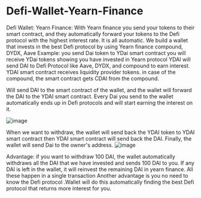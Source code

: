 # Defi-Wallet-Yearn-Finance
Defi Wallet:
Yearn Finance:
With Yearn finance you send your tokens to their smart contract, and they automatically forward your tokens to the Defi protocol with the highest interest rate. It is all automatic.
We build a wallet that invests in the best Defi protocol by using Yearn finance
compound, DYDX, Aave
Example:
you send Dai token to YDai smart contract you will receive YDai tokens showing you have invested in Yearn protocol
YDAI will send DAI to Defi Protocol like Aave, DYDX, and compound to earn interest. YDAI smart contract receives liquidity provider tokens. in case of the compound, the smart contract gets CDAI from the compound. 

Will send DAI to the smart contract of the wallet, and the wallet will forward the DAI  to the YDAI smart contract. Every Dai you send to the wallet automatically ends up in Defi protocols and will start earning the interest on it.

![image](https://user-images.githubusercontent.com/69389020/171020012-b771f897-9773-46c2-9107-d62d63aedeef.png)

When we want to withdraw, the wallet will send back the YDAI token to YDAI smart contract then YDAI smart contract will send back the DAI. Finally, the wallet will send Dai to the owner's address.
![image](https://user-images.githubusercontent.com/69389020/171020051-2b07368d-b30a-4c3c-93b4-4cc68baba245.png)

Advantage:
if you want to withdraw 100 DAI, the wallet automatically withdraws all the DAI that we have invested and sends 100 DAI to you. If any DAI is left in the wallet, it will reinvest the remaining DAI in yearn finance.
All these happen in a single transaction
Another advantage is you no need to know the Defi protocol .Wallet will do this automatically finding the best Defi protocol that returns more interest for you.

